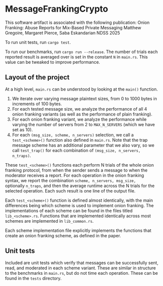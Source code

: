 # MessageFrankingCrypto

This software artifact is associated with the following publication:
Onion Franking: Abuse Reports for Mix-Based Private Messaging
Matthew Gregoire, Margaret Pierce, Saba Eskandarian
NDSS 2025

To run unit tests, run `cargo test`.

To run our benchmarks, run `cargo run --release`. The number of trials each reported result is averaged over is set in the constant `N` in `main.rs`. This value can be tweaked to improve performance.

## Layout of the project

At a high level, `main.rs` can be understood by looking at the `main()` function.

1. We iterate over varying message plaintext sizes, from 0 to 1000 bytes in increments of 100 bytes.
2. For each tested message size, we analyze the performance of all 4 onion franking variants (as well as the performance of plain franking).
3. For each onion franking variant, we analyze the performance while varying the number of servers from 2 to `MAX_N_SERVERS` (which we have set as 10).
4. For each `(msg_size, scheme, n_servers)` selection, we call a `test_<scheme>()` function also defined in `main.rs`. Note that the trap message scheme has an additional parameter that we also vary, so we call `test_trap()` for each combination of `(msg_size, n_servers, n_traps)`.

These `test_<scheme>()` functions each perform N trials of the whole onion franking protocol, from when the sender sends a message to when the moderator receives a report. For each operation in the onion franking syntax, we report the combination `scheme, n_servers, msg_size, ` optionally `n_traps`, and then the average runtime across the N trials for the selected operation. Each such result is one line of the output file.

Each `test_<scheme>()` function is defined almost identically, with the main differences being which scheme is used to implement onion franking. The implementations of each scheme can be found in the files titled `lib_<scheme>.rs`. Functions that are implemented identically across most schemes are implemented in `lib_common.rs`.

Each scheme implementation file explicitly implements the functions that create an onion franking scheme, as defined in the paper.

## Unit tests

Included are unit tests which verify that messages can be successfully sent, read, and moderated in each scheme variant. These are similar in structure to the benchmarks in `main.rs`, but do not time each operation. These can be found in the `tests` directory.